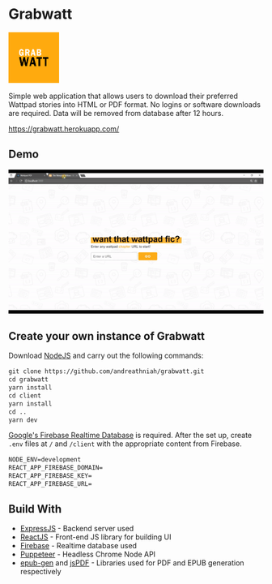 # Grabwatt

<img src="./client/public/GrabWatt.png" width="100" height="100" />

Simple web application that allows users to download their preferred Wattpad stories into HTML or PDF format. No logins or software downloads are required. Data will be removed from database after 12 hours.

https://grabwatt.herokuapp.com/

## Demo

<img src="./client/public/instructions.gif"/>

## Create your own instance of Grabwatt

Download [NodeJS](https://nodejs.org/en/) and carry out the following commands:

```
git clone https://github.com/andreathniah/grabwatt.git
cd grabwatt
yarn install
cd client
yarn install
cd ..
yarn dev
```

[Google's Firebase Realtime Database](https://firebase.google.com/products/realtime-database/) is required. After the set up, create `.env` files at `/` and `/client` with the appropriate content from Firebase.

```
NODE_ENV=development
REACT_APP_FIREBASE_DOMAIN=
REACT_APP_FIREBASE_KEY=
REACT_APP_FIREBASE_URL=
```

## Build With

- [ExpressJS](https://expressjs.com/) - Backend server used
- [ReactJS](https://reactjs.org/) - Front-end JS library for building UI
- [Firebase](https://firebase.google.com/) - Realtime database used
- [Puppeteer](https://github.com/GoogleChrome/puppeteer) - Headless Chrome Node API
- [epub-gen](https://github.com/cyrilis/epub-gen) and [jsPDF](https://github.com/MrRio/jsPDF) - Libraries used for PDF and EPUB generation respectively
